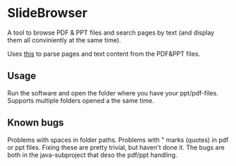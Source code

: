 # SlideBrowser
A tool to browse PDF & PPT files and search pages by text (and display them all conviniently at the same time).

Uses [this](https://github.com/eetusa/PPT-PDF-parser) to parse pages and text content from the PDF&PPT files.
## Usage
Run the software and open the folder where you have your ppt/pdf-files. Supports multiple folders opened a the same time.
## Known bugs
Problems with spaces in folder paths. Problems with " marks (quotes) in pdf or ppt files. Fixing these are pretty trivial, but haven't done it.
The bugs are both in the java-subproject that deso the pdf/ppt handling. 
